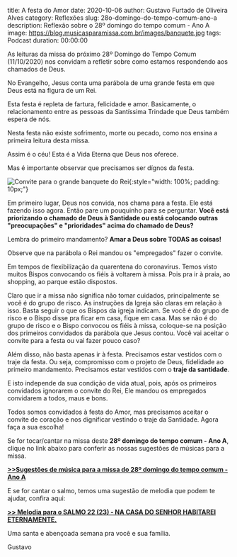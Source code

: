 ﻿title: A festa do Amor
date: 2020-10-06
author: Gustavo Furtado de Oliveira Alves
category: Reflexões
slug: 28o-domingo-do-tempo-comum-ano-a
description: Reflexão sobre o 28º domingo do tempo comum - Ano A
image: https://blog.musicasparamissa.com.br/images/banquete.jpg
tags: Podcast
duration: 00:00:00

As leituras da missa do próximo 28º Domingo do Tempo Comum (11/10/2020) nos convidam a refletir sobre como estamos respondendo aos chamados de Deus.

No Evangelho, Jesus conta uma parábola de uma grande festa em que Deus está na figura de um Rei.

Esta festa é repleta de fartura, felicidade e amor.
Basicamente, o relacionamento entre as pessoas da Santíssima Trindade que Deus também espera de nós.

Nesta festa não existe sofrimento, morte ou pecado, como nos ensina a primeira leitura desta missa.

Assim é o céu! Esta é a Vida Eterna que Deus nos oferece.

Mas é importante observar que precisamos ser dígnos da festa.

![Convite para o grande banquete do Rei](/images/banquete.jpg){:style="width: 100%; padding: 10px;"}

Em primeiro lugar, Deus nos convida, nos chama para a festa. Ele está fazendo isso agora.
Então pare um pouquinho para se perguntar.
**Você está priorizando o chamado de Deus à Santidade ou está colocando outras "preocupações" e "prioridades" acima do chamado de Deus?**

Lembra do primeiro mandamento? **Amar a Deus sobre TODAS as coisas!**

Observe que na parábola o Rei mandou os "empregados" fazer o convite.

Em tempos de flexibilização da quarentena do coronavirus. Temos visto muitos Bispos convocando os fiéis à voltarem à missa. Pois pra ir à praia, ao shopping, ao parque estão dispostos.

Claro que ir a missa não significa não tomar cuidados, principalmente se você é do grupo de risco.
As instruções da Igreja são claras em relação à isso. Basta seguir o que os Bispos da igreja indicam.
Se você é do grupo de risco e o Bispo disse pra ficar em casa, fique em casa. Mas se não é do grupo de risco e o Bispo convocou os fiéis à missa, coloque-se na posição dos primeiros convidados da parábola que Jesus contou. Você vai aceitar o convite para a festa ou vai fazer pouco caso? 

Além disso, não basta apenas ir à festa. Precisamos estar vestidos com o traje da festa.
Ou seja, compromisso com o projeto de Deus, fidelidade ao primeiro mandamento.
Precisamos estar vestidos com o **traje da santidade**.

E isto independe da sua condição de vida atual, pois, após os primeiros convidados ignorarem o convite do Rei,
Ele mandou os empregados convidarem a todos, maus e bons.

Todos somos convidados à festa do Amor, mas precisamos aceitar o convite de coração e nos dignificar vestindo o traje da Santidade. Agora faça a sua escolha!


Se for tocar/cantar na missa deste **28º domingo do tempo comum - Ano A**,
clique no link abaixo para conferir as nossas sugestões de músicas para a missa.

[**>>Sugestões de música para a missa do 28º domingo do tempo comum - Ano A**](https://musicasparamissa.com.br/sugestoes-para/28o-domingo-do-tempo-comum-ano-a)


E se for cantar o salmo, temos uma sugestão de melodia que podem te ajudar, confira aqui:

[**>> Melodia para o SALMO 22 (23) - NA CASA DO SENHOR HABITAREI ETERNAMENTE.**](https://musicasparamissa.com.br/musica/salmo-22-na-casa-do-senhor/)

Uma santa e abençoada semana pra você e sua família.

Gustavo